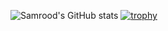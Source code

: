 ![Samrood's GitHub stats](https://github-readme-stats.vercel.app/api?username=samroodAli&show_icons=true&theme=gruvbox)
[![trophy](https://github-profile-trophy.vercel.app/api?username=samroodAli&show_icons=true&theme=gruvbox)](https://github.com/samroodAli)
